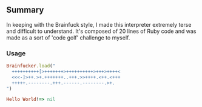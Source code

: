 ## Summary

In keeping with the Brainfuck style, I made this interpreter extremely terse and difficult to understand. It's composed of 20 lines of Ruby code and was made as a sort of 'code golf' challenge to myself.

### Usage

```ruby
Brainfucker.load("
  ++++++++++[>+++++++>++++++++++>+++>++++<
  <<<-]>++.>+.+++++++..+++.>>++++.<++.<+++
  +++++.--------.+++.------.--------.>+.
")

Hello World!=> nil
```
